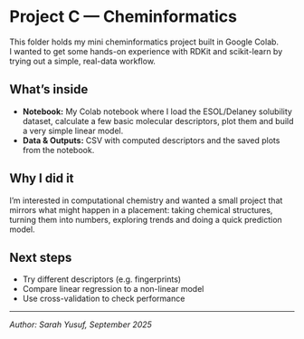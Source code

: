 # Project C — Cheminformatics

This folder holds my mini cheminformatics project built in Google Colab.  
I wanted to get some hands-on experience with RDKit and scikit-learn by trying out a simple, real-data workflow.

## What’s inside
- **Notebook:** My Colab notebook where I load the ESOL/Delaney solubility dataset, calculate a few basic molecular descriptors, plot them and build a very simple linear model.
- **Data & Outputs:** CSV with computed descriptors and the saved plots from the notebook.

## Why I did it
I’m interested in computational chemistry and wanted a small project that mirrors what might happen in a placement: taking chemical structures, turning them into numbers, exploring trends and doing a quick prediction model.

## Next steps
- Try different descriptors (e.g. fingerprints)
- Compare linear regression to a non-linear model
- Use cross-validation to check performance

---
*Author: Sarah Yusuf, September 2025*
